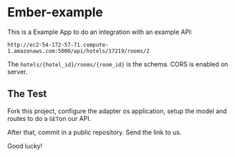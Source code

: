 # Ember-example

This is a Example App to do an integration with an example API:

`http://ec2-54-172-57-71.compute-1.amazonaws.com:5000/api/hotels/17219/rooms/2`

The `hotels/{hotel_id}/rooms/{room_id}` is the schema. CORS is enabled on server.

## The Test

Fork this project, configure the adapter os application, setup the model and routes to do a `GET`on our API.

After that,  commit in a public repository. Send the link to us.

Good lucky!